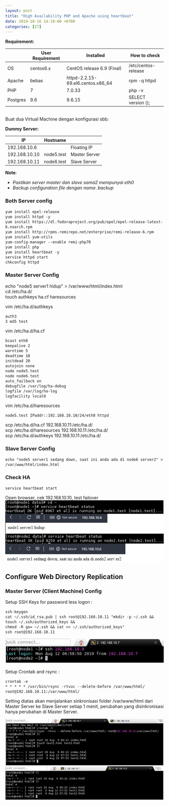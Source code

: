 ```yaml
---
layout: post
title: "High Availability PHP and Apache using heartbeat"
date: 2019-10-16 14:10:00 +0700
categories: [IT]
---
```


**Requirement:**

|          	| User Requirement 	| Installed                         	| How to check        	|
|----------	|------------------	|-----------------------------------	|---------------------	|
| OS       	| centos6.x        	| CentOS release 6.9 (Final)        	| /etc/centos-release 	|
| Apache   	| bebas            	| httpd-2.2.15-69.el6.centos.x86_64 	| rpm -q httpd        	|
| PHP      	| 7                	| 7.0.33                            	| php -v              	|
| Postgres 	| 9.6              	| 9.6.15                            	| SELECT version ();  	|  

<head>						<!--- Memberikan border line pada table --->
<style>
table 

td, th {
  border: 1px solid #dddddd;
  text-align: left;
  padding: 8px;
}

tr:nth-child(even) {
  background-color: #dddddd;
}
</style>
</head>
<br/>							<!--- Memberikan blank line --->
Buat dua Virtual Machine dengan konfigurasi sbb:      
  
**Dummy Server:**

| IP            	| Hostname   	|               	|
|---------------	|------------	|---------------	|
| 192.168.10.6  	|            	| Floating IP   	|
| 192.168.10.10 	| node5.test 	| Master Server 	|
| 192.168.10.11 	| node6.test 	| Slave Server  	|

**Note**:
+	<em>Pastikan server master dan slave sama2 mempunyai eth0</em>
+	<em>Backup configuration file dengan nama .backup</em>

### Both Server config
	yum install epel-release
	yum install httpd -y
	yum install https://dl.fedoraproject.org/pub/epel/epel-release-latest-6.noarch.rpm
	yum install http://rpms.remirepo.net/enterprise/remi-release-6.rpm
	yum install yum-utils
	yum-config-manager --enable remi-php70
	yum install php
	yum install heartbeat -y
	service httpd start
	chkconfig httpd

### Master Server Config
echo "node5 server1 hidup" > /var/www/html/index.html  
cd /etc/ha.d/  
touch authkeys ha.cf haresources  
	
vim /etc/ha.d/authkeys

	auth3
	3 md5 test

vim /etc/ha.d/ha.cf

	bcast eth0
	keepalive 2
	warntime 5
	deadtime 10
	initdead 20
	autojoin none
	node node5.test
	node node6.test
	auto_failback on
	debugfile /var/log/ha-debug
	logfile /var/log/ha-log
	logfacility local0
	
vim /etc/ha.d/haresources

	node5.test IPaddr::192.168.10.10/24/eth0 httpd

scp /etc/ha.d/ha.cf 192.168.10.11:/etc/ha.d/  
scp /etc/ha.d/haresources 192.168.10.11:/etc/ha.d/  
scp /etc/ha.d/authkeys 192.168.10.11:/etc/ha.d/  

### Slave Server Config
	echo "node5 server1 sedang down, saat ini anda ada di node6 server2" > /var/www/html/index.html

### Check HA
	service heartbeat start

Open browser, cek 192.168.10.10, test failover  
![apache](\images\apache-heartbeat.jpg "Apache HA test")

## Configure Web Directory Replication
### Master Server (Client Machine) Config
Setup SSH Keys for password less logon :

	ssh-keygen
	cat ~/.ssh/id_rsa.pub | ssh root@192.168.10.11 "mkdir -p ~/.ssh && touch ~/.ssh/authorized_keys && 
	chmod -R go= ~/.ssh && cat >> ~/.ssh/authorized_keys"
	ssh root@192.168.10.11
	
![passwordless-logon](\images\passwordless-logon.jpg "passwordless-logon")  
<br/>				<!--- Memberikan blank line --->
Setup Crontab and rsync :

	crontab -e
	* * * * * /usr/bin/rsync -rtvuc --delete-before /var/www/html/ root@192.168.10.11:/var/www/html/

Setting diatas akan menjalankan sinkronisasi folder /var/www/html dari Master Server ke Slave Server setiap 1 menit, perubahan yang disinkronisasi hanya perubahan di Master Server.

![crontab](\images\crontab.JPG "crontab")


